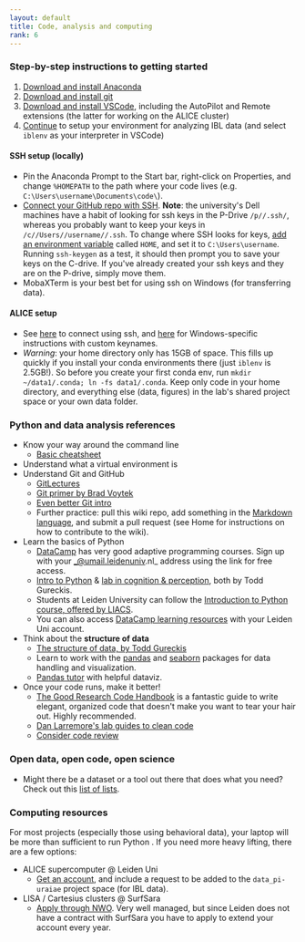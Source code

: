 ```yaml
---
layout: default
title: Code, analysis and computing
rank: 6
---
```


### Step-by-step instructions to getting started
1. [Download and install Anaconda](https://www.anaconda.com/products/individual)
2. [Download and install git](https://git-scm.com/downloads)
3. [Download and install VSCode](https://code.visualstudio.com/), including the AutoPilot and Remote extensions (the latter for working on the ALICE cluster)
4. [Continue](https://anne-urai.github.io/lab_wiki/IBLdata.html) to setup your environment for analyzing IBL data (and select `iblenv` as your interpreter in VSCode)

#### SSH setup (locally)
- Pin the Anaconda Prompt to the Start bar, right-click on Properties, and change `%HOMEPATH` to the path where your code lives (e.g. `C:\Users\username\Documents\code\`).
- [Connect your GitHub repo with SSH](https://docs.github.com/en/authentication/connecting-to-github-with-ssh). **Note**: the university's Dell machines have a habit of looking for ssh keys in the P-Drive `/p//.ssh/`, whereas you probably want to keep your keys in `/c//Users//username//.ssh`. To change where SSH looks for keys, [add an environment variable](https://www.thewindowsclub.com/see-names-and-values-of-environment-variables-in-windows) called `HOME`, and set it to `C:\Users\username`. Running `ssh-keygen` as a test, it should then prompt you to save your keys on the C-drive. If you've already created your ssh keys and they are on the P-drive, simply move them.
- MobaXTerm is your best bet for using ssh on Windows (for transferring data). 

#### ALICE setup
- See [here](https://pubappslu.atlassian.net/wiki/spaces/HPCWIKI/pages/37748811/Login+to+ALICE+or+SHARK+from+Windows) to connect using ssh, and [here](https://pubappslu.atlassian.net/wiki/spaces/HPCWIKI/pages/37748788/Login+to+ALICE+or+SHARK+from+Linux#Using-ssh-keys-with-custom-names) for Windows-specific instructions with custom keynames.
- _Warning_: your home directory only has 15GB of space. This fills up quickly if you install your conda environments there (just `iblenv` is 2.5GB!). So before you create your first conda env, run `mkdir ~/data1/.conda; ln -fs data1/.conda`. Keep only code in your home directory, and everything else (data, figures) in the lab's shared project space or your own data folder.

### Python and data analysis references
* Know your way around the command line
    * [Basic cheatsheet](https://github.com/moriahtaylor1/teaching-materials/blob/main/infographics/GIT%20GUIDE%20Part%201%20-%20INTRO.png)
* Understand what a virtual environment is
* Understand Git and GitHub
  * [GitLectures](http://git-lectures.github.io)
  * [Git primer by Brad Voytek](https://voyteklab.com/git/git-primer/)
  * [Even better Git intro](link)
  * Further practice: pull this wiki repo, add something in the [Markdown language](https://guides.github.com/features/mastering-markdown/), and submit a pull request (see Home for instructions on how to contribute to the wiki).
* Learn the basics of Python
  * [DataCamp](https://www.datacamp.com/groups/shared_links/bdca0f873fb4e2a3d00f489268470b8eef78a1eafcde11c025950376eed73c9c) has very good adaptive programming courses. Sign up with your _@umail.leidenuniv.nl_ address using the link for free access.
  * [Intro to Python](http://gureckislab.org/courses/fall20/labincp/chapters/03/00-python.html) & [lab in cognition & perception](http://gureckislab.org/courses/fall19/labincp/intro.html), both by Todd Gureckis.
  * Students at Leiden University can follow the [Introduction to Python course, offered by LIACS](https://stepik.org/course/73333/promo).
   *  You can also access [DataCamp learning resources](https://www.datacamp.com/groups/shared_links/a6bb93f6866b8ced468d96d1406e020a421592ea) with your Leiden Uni account.
* Think about the **structure of data**
    * [The structure of data, by Todd Gureckis](http://gureckislab.org/courses/spring21/labincp/chapters/05/00-data.html)
    * Learn to work with the [pandas](https://pandas.pydata.org/docs/getting_started/intro_tutorials/index.html) and
     [seaborn](https://seaborn.pydata.org/) packages for data handling and visualization.
     * [Pandas tutor](https://pandastutor.com/) with helpful dataviz.
* Once your code runs, make it better! 
    * [The Good Research Code Handbook](https://goodresearch.dev/) is a fantastic guide to write elegant, organized code that doesn't make you want to tear your hair out. Highly recommended. 
    * [Dan Larremore's lab guides to clean code](https://drive.google.com/file/d/1TraVwRkbkCbHq-s_-NS69ZEbRNwH8XNh/view)
    * [Consider code review](https://uwescience.github.io/neuroinformatics/2017/10/08/code-review.html)
    
### Open data, open code, open science
- Might there be a dataset or a tool out there that does what you need? Check out this [list of lists](https://github.com/openlists/).

### Computing resources
For most projects (especially those using behavioral data), your laptop will be more than sufficient to run Python
. If you need more heavy lifting, there are a few options:
- ALICE supercomputer @ Leiden Uni
  - [Get an account](https://wiki.alice.universiteitleiden.nl/index.php?title=ALICE_User_Documentation_Wiki), and include a request to be added to the `data_pi-uraiae` project space (for IBL data).
- LISA / Cartesius clusters @ SurfSara
  - [Apply through NWO](https://userinfo.surfsara.nl/systems/lisa/account). Very well managed, but since Leiden does not have a contract with SurfSara you have to apply to extend your account every year.


  